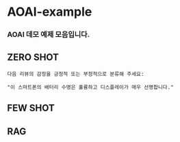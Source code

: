 # AOAI-example
### AOAI 데모 예제 모음입니다.

## ZERO SHOT
```
다음 리뷰의 감정을 긍정적 또는 부정적으로 분류해 주세요:

"이 스마트폰의 배터리 수명은 훌륭하고 디스플레이가 매우 선명합니다."
```

## FEW SHOT
## RAG
